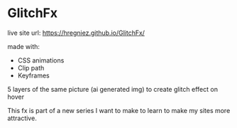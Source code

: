 # GlitchFx

live site url: https://hregniez.github.io/GlitchFx/

made with:
  - CSS animations
  - Clip path
  - Keyframes

5 layers of the same picture (ai generated img) to create glitch effect on hover

This fx is part of a new series I want to make to learn to make my sites more attractive.
